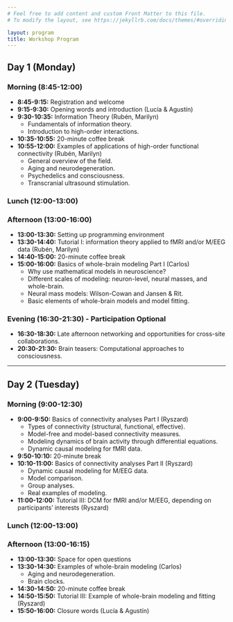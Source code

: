 ```yaml
---
# Feel free to add content and custom Front Matter to this file.
# To modify the layout, see https://jekyllrb.com/docs/themes/#overriding-theme-defaults

layout: program
title: Workshop Program
---
```



## Day 1 (Monday)

### Morning (8:45-12:00)

- **8:45-9:15:** Registration and welcome
- **9:15-9:30:** Opening words and introduction  <span class="speaker">(Lucía & Agustín)</span>
- **9:30-10:35:** Information Theory <span class="speaker">(Rubén, Marilyn)</span>
  - Fundamentals of information theory.
  - Introduction to high-order interactions.
- **10:35-10:55:** 20-minute coffee break
- **10:55-12:00:** Examples of applications of high-order functional connectivity <span class="speaker">(Rubén, Marilyn)</span>
  - General overview of the field.
  - Aging and neurodegeneration.
  - Psychedelics and consciousness.
  - Transcranial ultrasound stimulation.

### Lunch (12:00-13:00)

### Afternoon (13:00-16:00)

- **13:00-13:30:** Setting up programming environment </span>
- **13:30-14:40:** Tutorial I: information theory applied to fMRI and/or M/EEG data <span class="speaker">(Rubén, Marilyn)</span>
- **14:40-15:00:** 20-minute coffee break
- **15:00-16:00:** Basics of whole-brain modeling Part I <span class="speaker">(Carlos)</span>
  - Why use mathematical models in neuroscience?
  - Different scales of modeling: neuron-level, neural masses, and whole-brain.
  - Neural mass models: Wilson-Cowan and Jansen & Rit.
  - Basic elements of whole-brain models and model fitting.

### Evening (16:30-21:30) - Participation Optional
- **16:30-18:30:** Late afternoon networking and opportunities for cross-site collaborations.
- **20:30-21:30:** Brain teasers: Computational approaches to consciousness.



---

## Day 2 (Tuesday)
### Morning (9:00-12:30)

- **9:00-9:50:** Basics of connectivity analyses Part I <span class="speaker">(Ryszard)</span>
  - Types of connectivity (structural, functional, effective).
  - Model-free and model-based connectivity measures.
  - Modeling dynamics of brain activity through differential equations.
  - Dynamic causal modeling for fMRI data.
- **9:50-10:10:** 20-minute break
- **10:10-11:00:** Basics of connectivity analyses Part II <span class="speaker">(Ryszard)</span>
  - Dynamic causal modeling for M/EEG data.
  - Model comparison.
  - Group analyses.
  - Real examples of modeling.
- **11:00-12:00:** Tutorial III: DCM for fMRI and/or M/EEG, depending on participants’ interests <span class="speaker">(Ryszard)</span>

### Lunch (12:00-13:00)

### Afternoon (13:00-16:15)

- **13:00-13:30:** Space for open questions </span>
- **13:30-14:30:** Examples of whole-brain modeling <span class="speaker">(Carlos)</span>
  - Aging and neurodegeneration.
  - Brain clocks.
- **14:30-14:50:** 20-minute coffee break
- **14:50-15:50:** Tutorial III: Example of whole-brain modeling and fitting <span class="speaker">(Ryszard)</span>
- **15:50-16:00:** Closure words <span class="speaker">(Lucía & Agustín)</span>
